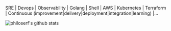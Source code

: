 SRE | Devops | Observability | Golang | Shell | AWS | Kubernetes | Terraform | Continuous (improvement|delivery|deployment|integration|learning) |...

![philoserf's github stats](https://github-readme-stats.vercel.app/api?username=philoserf&count_private=true&show_icons=true)
